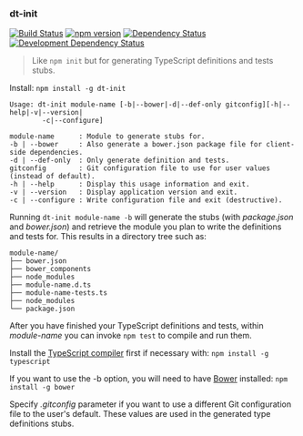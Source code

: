 ### dt-init
[![Build Status](https://travis-ci.org/stpettersens/dt-init.png?branch=master)](https://travis-ci.org/stpettersens/dt-init)
[![npm version](https://badge.fury.io/js/dt-init.svg)](http://npmjs.org/package/dt-init)
[![Dependency Status](https://david-dm.org/stpettersens/dt-init.png?theme=shields.io)](https://david-dm.org/stpettersens/dt-init) [![Development Dependency Status](https://david-dm.org/stpettersens/dt-init/dev-status.png?theme=shields.io)](https://david-dm.org/stpettersens/dt-init#info=devDependencies)

> Like `npm init` but for generating TypeScript definitions and tests stubs.

Install: `npm install -g dt-init`

    Usage: dt-init module-name [-b|--bower|-d|--def-only gitconfig][-h|--help|-v|--version|
            -c|--configure]

    module-name      : Module to generate stubs for.
    -b | --bower     : Also generate a bower.json package file for client-side dependencies.
    -d | --def-only  : Only generate definition and tests.
    gitconfig        : Git configuration file to use for user values (instead of default).
    -h | --help      : Display this usage information and exit.
    -v | --version   : Display application version and exit.
    -c | --configure : Write configuration file and exit (destructive).

Running `dt-init module-name -b` will generate the stubs (with *package.json* and *bower.json*) and retrieve the module you plan to write the definitions and tests for. This results in a directory tree such as:

    module-name/
    ├── bower.json
    ├── bower_components
    ├── node_modules
    ├── module-name.d.ts
    ├── module-name-tests.ts
    ├── node_modules
    └── package.json

After you have finished your TypeScript definitions and tests,
within *module-name* you can invoke `npm test` to compile and run them.

Install the [TypeScript compiler](http://www.typescriptlang.org) first if necessary with:
`npm install -g typescript`

If you want to use the -b option, you will need to have [Bower](http://bower.io) installed:
`npm install -g bower`

Specify *.gitconfig* parameter if you want to use a different Git configuration
file to the user's default. These values are used in the generated type definitions stubs.
